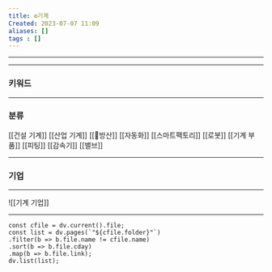 ```yaml
---
title: ⚙️기계
Created: 2023-07-07 11:09
aliases: []
tags : []
---
```

***


***
### 키워드
***

### 분류
[[건설 기계]]
[[산업 기계]]
[[🔫방산]]
[[자동화]]
	[[스마트팩토리]]
	[[로봇]]
[[기계 부품]]
	[[피팅]]
	[[감속기]]
	[[밸브]]

***
### 기업
***
![[기계 기업]]

***
```dataviewjs
const cfile = dv.current().file;
const list = dv.pages(`"${cfile.folder}"`)
.filter(b => b.file.name != cfile.name)
.sort(b => b.file.cday)
.map(b => b.file.link);
dv.list(list);
```